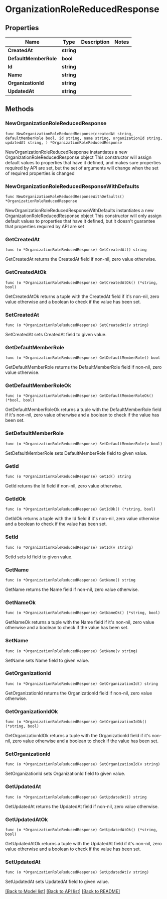 # OrganizationRoleReducedResponse

## Properties

Name | Type | Description | Notes
------------ | ------------- | ------------- | -------------
**CreatedAt** | **string** |  | 
**DefaultMemberRole** | **bool** |  | 
**Id** | **string** |  | 
**Name** | **string** |  | 
**OrganizationId** | **string** |  | 
**UpdatedAt** | **string** |  | 

## Methods

### NewOrganizationRoleReducedResponse

`func NewOrganizationRoleReducedResponse(createdAt string, defaultMemberRole bool, id string, name string, organizationId string, updatedAt string, ) *OrganizationRoleReducedResponse`

NewOrganizationRoleReducedResponse instantiates a new OrganizationRoleReducedResponse object
This constructor will assign default values to properties that have it defined,
and makes sure properties required by API are set, but the set of arguments
will change when the set of required properties is changed

### NewOrganizationRoleReducedResponseWithDefaults

`func NewOrganizationRoleReducedResponseWithDefaults() *OrganizationRoleReducedResponse`

NewOrganizationRoleReducedResponseWithDefaults instantiates a new OrganizationRoleReducedResponse object
This constructor will only assign default values to properties that have it defined,
but it doesn't guarantee that properties required by API are set

### GetCreatedAt

`func (o *OrganizationRoleReducedResponse) GetCreatedAt() string`

GetCreatedAt returns the CreatedAt field if non-nil, zero value otherwise.

### GetCreatedAtOk

`func (o *OrganizationRoleReducedResponse) GetCreatedAtOk() (*string, bool)`

GetCreatedAtOk returns a tuple with the CreatedAt field if it's non-nil, zero value otherwise
and a boolean to check if the value has been set.

### SetCreatedAt

`func (o *OrganizationRoleReducedResponse) SetCreatedAt(v string)`

SetCreatedAt sets CreatedAt field to given value.


### GetDefaultMemberRole

`func (o *OrganizationRoleReducedResponse) GetDefaultMemberRole() bool`

GetDefaultMemberRole returns the DefaultMemberRole field if non-nil, zero value otherwise.

### GetDefaultMemberRoleOk

`func (o *OrganizationRoleReducedResponse) GetDefaultMemberRoleOk() (*bool, bool)`

GetDefaultMemberRoleOk returns a tuple with the DefaultMemberRole field if it's non-nil, zero value otherwise
and a boolean to check if the value has been set.

### SetDefaultMemberRole

`func (o *OrganizationRoleReducedResponse) SetDefaultMemberRole(v bool)`

SetDefaultMemberRole sets DefaultMemberRole field to given value.


### GetId

`func (o *OrganizationRoleReducedResponse) GetId() string`

GetId returns the Id field if non-nil, zero value otherwise.

### GetIdOk

`func (o *OrganizationRoleReducedResponse) GetIdOk() (*string, bool)`

GetIdOk returns a tuple with the Id field if it's non-nil, zero value otherwise
and a boolean to check if the value has been set.

### SetId

`func (o *OrganizationRoleReducedResponse) SetId(v string)`

SetId sets Id field to given value.


### GetName

`func (o *OrganizationRoleReducedResponse) GetName() string`

GetName returns the Name field if non-nil, zero value otherwise.

### GetNameOk

`func (o *OrganizationRoleReducedResponse) GetNameOk() (*string, bool)`

GetNameOk returns a tuple with the Name field if it's non-nil, zero value otherwise
and a boolean to check if the value has been set.

### SetName

`func (o *OrganizationRoleReducedResponse) SetName(v string)`

SetName sets Name field to given value.


### GetOrganizationId

`func (o *OrganizationRoleReducedResponse) GetOrganizationId() string`

GetOrganizationId returns the OrganizationId field if non-nil, zero value otherwise.

### GetOrganizationIdOk

`func (o *OrganizationRoleReducedResponse) GetOrganizationIdOk() (*string, bool)`

GetOrganizationIdOk returns a tuple with the OrganizationId field if it's non-nil, zero value otherwise
and a boolean to check if the value has been set.

### SetOrganizationId

`func (o *OrganizationRoleReducedResponse) SetOrganizationId(v string)`

SetOrganizationId sets OrganizationId field to given value.


### GetUpdatedAt

`func (o *OrganizationRoleReducedResponse) GetUpdatedAt() string`

GetUpdatedAt returns the UpdatedAt field if non-nil, zero value otherwise.

### GetUpdatedAtOk

`func (o *OrganizationRoleReducedResponse) GetUpdatedAtOk() (*string, bool)`

GetUpdatedAtOk returns a tuple with the UpdatedAt field if it's non-nil, zero value otherwise
and a boolean to check if the value has been set.

### SetUpdatedAt

`func (o *OrganizationRoleReducedResponse) SetUpdatedAt(v string)`

SetUpdatedAt sets UpdatedAt field to given value.



[[Back to Model list]](../README.md#documentation-for-models) [[Back to API list]](../README.md#documentation-for-api-endpoints) [[Back to README]](../README.md)


